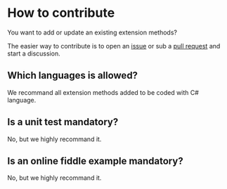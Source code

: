 # How to contribute
You want to add or update an existing extension methods?

The easier way to contribute is to open an [issue](https://github.com/zzzprojects/Z.ExtensionMethods/issues) or sub a [pull request](https://github.com/zzzprojects/Z.ExtensionMethods/pulls) and start a discussion.

## Which languages is allowed?
We recommand all extension methods added to be coded with C# language.

## Is a unit test mandatory?
No, but we highly recommand it.

## Is an online fiddle example mandatory?
No, but we highly recommand it.
